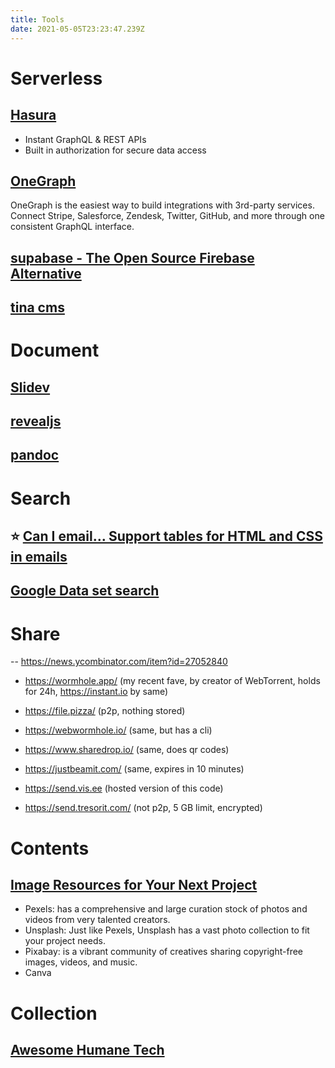 ```yaml
---
title: Tools
date: 2021-05-05T23:23:47.239Z
---
```

# Serverless

## [Hasura](https://hasura.io/)

- Instant GraphQL & REST APIs
- Built in authorization for secure data access

## [OneGraph](https://www.onegraph.com/)

OneGraph is the easiest way to build integrations with 3rd-party services. Connect Stripe, Salesforce, Zendesk, Twitter, GitHub, and more through one consistent GraphQL interface.

## [supabase - The Open Source Firebase Alternative](https://supabase.io/)

## [tina cms](https://github.com/tinacms/tinacms)

# Document

## [Slidev](https://github.com/slidevjs/slidev)

## [revealjs](https://revealjs.com)

## [pandoc](https://pandoc.org/MANUAL.html#slide-shows)

# Search

## ⭐️ [Can I email… Support tables for HTML and CSS in emails](https://www.caniemail.com/)

## [Google Data set search](https://datasetsearch.research.google.com/)

# Share
-- https://news.ycombinator.com/item?id=27052840
* https://wormhole.app/ (my recent fave, by creator of WebTorrent, holds for 24h, https://instant.io by same)

* https://file.pizza/ (p2p, nothing stored)

* https://webwormhole.io/ (same, but has a cli)

* https://www.sharedrop.io/ (same, does qr codes)

* https://justbeamit.com/ (same, expires in 10 minutes)

* https://send.vis.ee (hosted version of this code)

* https://send.tresorit.com/ (not p2p, 5 GB limit, encrypted)

# Contents

## [Image Resources for Your Next Project](https://javascript.plainenglish.io/image-resources-for-your-next-project-176efd6ee46c)

- Pexels: has a comprehensive and large curation stock of photos and videos from very talented creators.
- Unsplash: Just like Pexels, Unsplash has a vast photo collection to fit your project needs.
- Pixabay: is a vibrant community of creatives sharing copyright-free images, videos, and music.
- Canva

# Collection

## [Awesome Humane Tech](https://github.com/humanetech-community/awesome-humane-tech)

